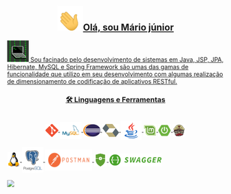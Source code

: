 
<a align="center" href="https://github.com/anuraghazra/convoychat">
 
<h2><img src="icon.gif" width="60">Olá, sou Mário júnior</h2>

<img src="base-icon.gif" width="50"/>
Sou facinado pelo desenvolvimento de sistemas em Java, JSP, JPA, Hibernate, MySQL
e Spring Framework são umas das gamas de funcionalidade que utilizo em seu desenvolvimento com algumas realização de dimensionamento de codificação de
aplicativos RESTful.

<h3>🛠 Linguagens e Ferramentas</h3>


  <div style="display: inline_block"><br>
  <i class="devicon-html5-plain colored"></i>
  <img align="center" alt="git" height="30" width="30" src="icons/Git-Icon-1788C.png"/>
  <img align="center" alt="mysql" height="40" width="50" src="icons/MySQL-logo.png"/>
  <img align="center" alt="eclipse" height="30" width="40" src="icons/eclipse-11.svg">
  <img align="center" alt="hibernate" height="30" width="40" src="icons/hibernate.svg">
  <img align="center" alt="java" height="45" width="49" src="icons/java.webp"/>
  <img align="center" alt="linux-mint" height="30" width="30" src="icons/linux-mint.png"/>
  <img align="center" alt="spring-boot" height="30" width="30" src="icons/spring-boot.png"/>
  <img align="center" alt="TravisCI" height="30" width="30" src="icons/travis.png"/>
</div>
  <br>
  <img align="center" alt="ewe-VScode" height="36" width="30" src="icons/Tux.png">
  <img align="center" alt="postgresql-logo" height="60" width="50" src="icons/postgresql-logo.png">
  <img align="center" alt="postman" height="50" width="110" src="icons/postman.png">
  <img align="center" alt="security" height="30" width="30" src="icons/security.png">
  <img align="center" alt="swagger" height="30" width="123" src="icons/swagger.png">

  </br>
  </br
 <img alt="GIF" src="/programador.gif" width="700"/>
 
 <div>
  <a href="https://github.com/Mario23junior">
  <img height="217em" src="https://github-readme-stats.vercel.app/api?username=Mario23junior&show_icons=true&theme=dracula&include_all_commits=true&count_private=true"/>
</div>


<br>

  </a>
